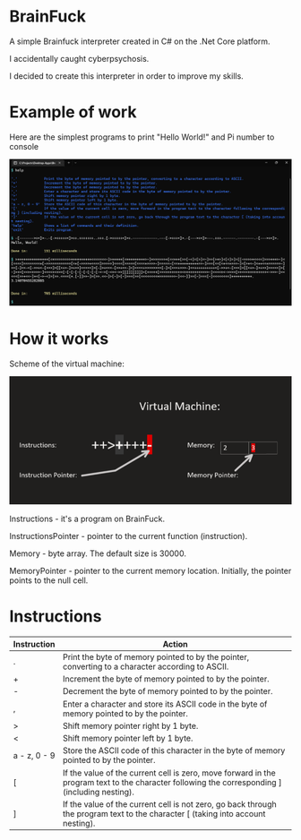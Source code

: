 # BrainFuck
A simple Brainfuck interpreter created in C# on the .Net Core platform.

I accidentally caught cyberpsychosis.

I decided to create this interpreter in order to improve my skills.

# Example of work

Here are the simplest programs to print "Hello World!" and Pi number to console

![](https://github.com/Vertiigor/BrainFuck/blob/master/BrainFuck/Pics/Example.png)

# How it works

Scheme of the virtual machine:

![](https://github.com/Vertiigor/BrainFuck/blob/master/BrainFuck/Pics/VirtualMachineScheme.png)

Instructions - it's a program on BrainFuck.

InstructionsPointer - pointer to the current function (instruction).

Memory - byte array. The default size is 30000.

MemoryPointer - pointer to the current memory location. Initially, the pointer points to the null cell.

# Instructions

| Instruction   | Action        |
| ------------- | ------------- |
| .             | Print the byte of memory pointed to by the pointer, converting to a character according to ASCII.  |
| +             | Increment the byte of memory pointed to by the pointer.  |
| -             | Decrement the byte of memory pointed to by the pointer.  |
| ,             | Enter a character and store its ASCII code in the byte of memory pointed to by the pointer.  |
| >             | Shift memory pointer right by 1 byte.  |
| <             | Shift memory pointer left by 1 byte.  |
| a - z, 0 - 9  | Store the ASCII code of this character in the byte of memory pointed to by the pointer.  |
| [             | If the value of the current cell is zero, move forward in the program text to the character following the corresponding ] (including nesting).  |
| ]             | If the value of the current cell is not zero, go back through the program text to the character [ (taking into account nesting).  |
